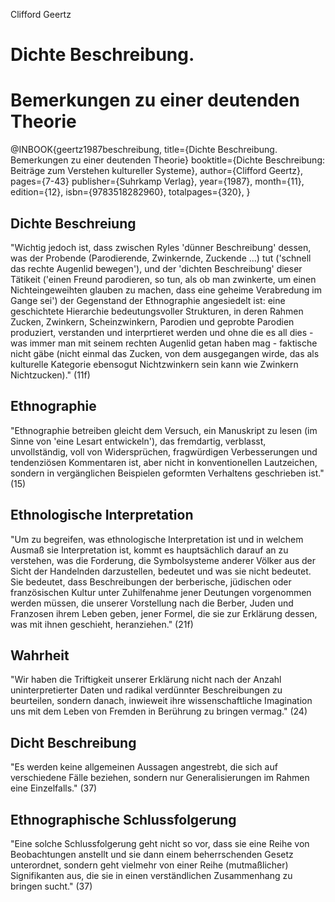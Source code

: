 Clifford Geertz

# Dichte Beschreibung.
# Bemerkungen zu einer deutenden Theorie

@INBOOK{geertz1987beschreibung, 
 title={Dichte Beschreibung. Bemerkungen zu einer deutenden Theorie}
 booktitle={Dichte Beschreibung: Beiträge zum Verstehen kultureller Systeme},
 author={Clifford Geertz},
 pages={7-43}
 publisher={Suhrkamp Verlag},
 year={1987},
 month={11},
 edition={12},
 isbn={9783518282960},
 totalpages={320},
}

## Dichte Beschreiung
"Wichtig jedoch ist, dass zwischen Ryles 'dünner Beschreibung' dessen, was der Probende (Parodierende, Zwinkernde, Zuckende ...) tut ('schnell das rechte Augenlid bewegen'), und der 'dichten Beschreibung' dieser Tätikeit ('einen Freund parodieren, so tun, als ob man zwinkerte, um einen Nichteingeweihten glauben zu machen, dass eine geheime Verabredung im Gange sei') der Gegenstand der Ethnographie angesiedelt ist: eine geschichtete Hierarchie bedeutungsvoller Strukturen, in deren Rahmen Zucken, Zwinkern, Scheinzwinkern, Parodien und geprobte Parodien produziert, verstanden und interprtieret werden und ohne die es all dies - was immer man mit seinem rechten Augenlid getan haben mag - faktische nicht gäbe (nicht einmal das Zucken, von dem ausgegangen wirde, das als kulturelle Kategorie ebensogut Nichtzwinkern sein kann wie Zwinkern Nichtzucken)." (11f)

## Ethnographie
"Ethnographie betreiben gleicht dem Versuch, ein Manuskript zu lesen (im Sinne von 'eine Lesart entwickeln'), das fremdartig, verblasst, unvollständig, voll von Widersprüchen, fragwürdigen Verbesserungen und tendenziösen Kommentaren ist, aber nicht in konventionellen Lautzeichen, sondern in vergänglichen Beispielen geformten Verhaltens geschrieben ist." (15)

## Ethnologische Interpretation
"Um zu begreifen, was ethnologische Interpretation ist und in welchem Ausmaß sie Interpretation ist, kommt es hauptsächlich darauf an zu verstehen, was die Forderung, die Symbolsysteme anderer Völker aus der Sicht der Handelnden darzustellen, bedeutet und was sie nicht bedeutet.
Sie bedeutet, dass Beschreibungen der berberische, jüdischen oder französischen Kultur unter Zuhilfenahme jener Deutungen vorgenommen werden müssen, die unserer Vorstellung nach die Berber, Juden und Franzosen ihrem Leben geben, jener Formel, die sie zur Erklärung dessen, was mit ihnen geschieht, heranziehen." (21f)

## Wahrheit
"Wir haben die Triftigkeit unserer Erklärung nicht nach der Anzahl uninterpretierter Daten und radikal verdünnter Beschreibungen zu beurteilen, sondern danach, inwieweit ihre wissenschaftliche Imagination uns mit dem Leben von Fremden in Berührung zu bringen vermag." (24)

## Dicht Beschreibung
"Es werden keine allgemeinen Aussagen angestrebt, die sich auf verschiedene Fälle beziehen, sondern nur Generalisierungen im Rahmen eine Einzelfalls." (37)

## Ethnographische Schlussfolgerung
"Eine solche Schlussfolgerung geht nicht so vor, dass sie eine Reihe von Beobachtungen anstellt und sie dann einem beherrschenden Gesetz unterordnet, sondern geht vielmehr von einer Reihe (mutmaßlicher) Signifikanten aus, die sie in einen verständlichen Zusammenhang zu bringen sucht." (37)
